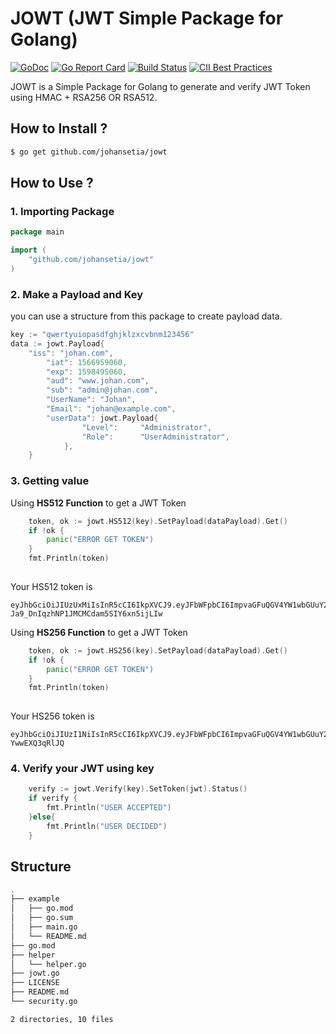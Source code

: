# JOWT (JWT Simple Package for Golang)
[![GoDoc](https://godoc.org/github.com/johansetia/jowt?status.svg)](https://godoc.org/github.com/johansetia/jowt)
[![Go Report Card](https://goreportcard.com/badge/github.com/johansetia/jowt)](https://goreportcard.com/report/github.com/johansetia/jowt)
[![Build Status](https://travis-ci.org/johansetia/jowt.svg?branch=master)](https://travis-ci.org/johansetia/jowt)
[![CII Best Practices](https://bestpractices.coreinfrastructure.org/projects/3126/badge)](https://bestpractices.coreinfrastructure.org/projects/3126)

JOWT is a Simple Package for Golang to generate and verify JWT Token using HMAC + RSA256 OR RSA512.

## 
## How to Install ?
```bash
$ go get github.com/johansetia/jowt
```
## How to Use ?
### 1. Importing Package
```go
package main

import (
    "github.com/johansetia/jowt"
)
```
### 2. Make a Payload and Key
you can use a structure from this package to create payload data.
```go
key := "qwertyuiopasdfghjklzxcvbnm123456"
data := jowt.Payload{
	"iss": "johan.com",
        "iat": 1566959060,
        "exp": 1598495060,
        "aud": "www.johan.com",
        "sub": "admin@johan.com",
        "UserName": "Johan",
        "Email": "johan@example.com",
        "userData": jowt.Payload{
                "Level":     "Administrator",
                "Role":      "UserAdministrator",
            },
	}
```
### 3. Getting value
Using **HS512 Function** to get a JWT Token
```go
    token, ok := jowt.HS512(key).SetPayload(dataPayload).Get()
    if !ok {
        panic("ERROR GET TOKEN")
    }
    fmt.Println(token)
    
```
Your HS512 token is 
```
eyJhbGciOiJIUzUxMiIsInR5cCI6IkpXVCJ9.eyJFbWFpbCI6ImpvaGFuQGV4YW1wbGUuY29tIiwiVXNlck5hbWUiOiJKb2hhbiIsImF1ZCI6Ind3dy5qb2hhbi5jb20iLCJleHAiOjE1OTg0OTUwNjAsImlhdCI6MTU2Njk1OTA2MCwiaXNzIjoiam9oYW4uY29tIiwic3ViIjoiYWRtaW5Aam9oYW4uY29tIiwidXNlckRhdGEiOnsiTGV2ZWwiOiJBZG1pbmlzdHJhdG9yIiwiUm9sZSI6IlVzZXJBZG1pbmlzdHJhdG9yIn19.M1xhZDFeXwWj9dxVyMYGBgZ45NFqVobe8ZoPm6JVDBjSc6TSQCA-Ja9_DnIqzhNP1JMCMCdam5SIY6xn5ijLIw
```
Using **HS256 Function** to get a JWT Token
```go
    token, ok := jowt.HS256(key).SetPayload(dataPayload).Get()
    if !ok {
        panic("ERROR GET TOKEN")
    }
    fmt.Println(token)
    
```
Your HS256 token is 
```
eyJhbGciOiJIUzI1NiIsInR5cCI6IkpXVCJ9.eyJFbWFpbCI6ImpvaGFuQGV4YW1wbGUuY29tIiwiVXNlck5hbWUiOiJKb2hhbiIsImF1ZCI6Ind3dy5qb2hhbi5jb20iLCJleHAiOjE1OTg0OTUwNjAsImlhdCI6MTU2Njk1OTA2MCwiaXNzIjoiam9oYW4uY29tIiwic3ViIjoiYWRtaW5Aam9oYW4uY29tIiwidXNlckRhdGEiOnsiTGV2ZWwiOiJBZG1pbmlzdHJhdG9yIiwiUm9sZSI6IlVzZXJBZG1pbmlzdHJhdG9yIn19.yoFC0whrAh80A0bc7bGMlDR3XRW_dL-YwwEXQ3qRlJQ
```

### 4. Verify your JWT using key
```go
    verify := jowt.Verify(key).SetToken(jwt).Status()
    if verify {
        fmt.Println("USER ACCEPTED")
    }else{
        fmt.Println("USER DECIDED")
    }
```
## Structure
```bash
.
├── example
│   ├── go.mod
│   ├── go.sum
│   ├── main.go
│   └── README.md
├── go.mod
├── helper
│   └── helper.go
├── jowt.go
├── LICENSE
├── README.md
└── security.go

2 directories, 10 files
```

